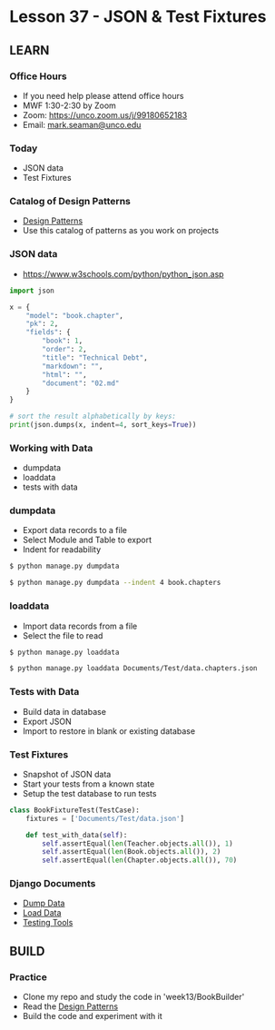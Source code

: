 # Lesson 37 - JSON & Test Fixtures


## LEARN

### Office Hours
* If you need help please attend office hours
* MWF  1:30-2:30 by Zoom
* Zoom:  https://unco.zoom.us/j/99180652183
* Email: mark.seaman@unco.edu      


### Today
* JSON data
* Test Fixtures


### Catalog of Design Patterns
* [Design Patterns](/course/bacs350/docs/DesignPatterns)
* Use this catalog of patterns as you work on projects


### JSON data
* https://www.w3schools.com/python/python_json.asp

```python
import json

x = {
    "model": "book.chapter",
    "pk": 2,
    "fields": {
        "book": 1,
        "order": 2,
        "title": "Technical Debt",
        "markdown": "",
        "html": "",
        "document": "02.md"
    }
}

# sort the result alphabetically by keys:
print(json.dumps(x, indent=4, sort_keys=True))
```


### Working with Data
* dumpdata
* loaddata
* tests with data


### dumpdata
* Export data records to a file
* Select Module and Table to export
* Indent for readability

```bash
$ python manage.py dumpdata

$ python manage.py dumpdata --indent 4 book.chapters
```


### loaddata
* Import data records from a file
* Select the file to read

```bash
$ python manage.py loaddata

$ python manage.py loaddata Documents/Test/data.chapters.json
```


### Tests with Data
* Build data in database
* Export JSON
* Import to restore in blank or existing database


### Test Fixtures
* Snapshot of JSON data
* Start your tests from a known state
* Setup the test database to run tests

```python
class BookFixtureTest(TestCase):
    fixtures = ['Documents/Test/data.json']

    def test_with_data(self):
        self.assertEqual(len(Teacher.objects.all()), 1)
        self.assertEqual(len(Book.objects.all()), 2)
        self.assertEqual(len(Chapter.objects.all()), 70)
```


### Django Documents
* [Dump Data](https://docs.djangoproject.com/en/3.2/ref/django-admin/#django-admin-dumpdata)
* [Load Data](https://docs.djangoproject.com/en/3.2/ref/django-admin/#django-admin-loaddata)
* [Testing Tools](https://docs.djangoproject.com/en/3.2/topics/testing/tools)



## BUILD

### Practice
* Clone my repo and study the code in 'week13/BookBuilder'
* Read the [Design Patterns](/course/bacs350/docs/DesignPatterns)
* Build the code and experiment with it

